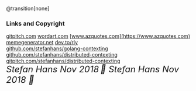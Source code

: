 @transition[none]

### Links and Copyright
[gitpitch.com](https://gitpitch.com/)
[wordart.com](https://wordart.com/)
[www.azquotes.com](https://www.azquotes.com)
[memegenerator.net](https://memegenerator.net)
[dev.to/rly](https://dev.to/rly)
<br>
[github.com/stefanhans/golang-contexting](https://github.com/stefanhans/golang-contexting)
[github.com/stefanhans/distributed-contexting](https://github.com/stefanhans/distributed-contexting)
[gitpitch.com/stefanhans/distributed-contexting](https://gitpitch.com/stefanhans/distributed-contexting#/)
<br>
<i class="fa fa-copyright" style="font-size:24px">Stefan Hans Nov 2018</i><i class="fa fa-creative-commons" style="font-size:24px"></i>
<i style="font-size:24px" class="fa">&#xf1f9; Stefan Hans Nov 2018 &#xf25e;</i>



